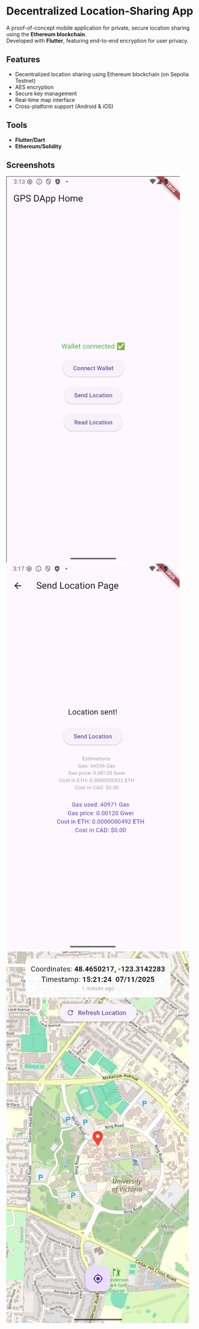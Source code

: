 # Decentralized Location-Sharing App

A proof-of-concept mobile application for private, secure location sharing using the **Ethereum blockchain**.  
Developed with **Flutter**, featuring end-to-end encryption for user privacy.

## Features
- Decentralized location sharing using Ethereum blockchain (on Sepolia Testnet)
- AES encryption
- Secure key management
- Real-time map interface
- Cross-platform support (Android & iOS)

## Tools
- **Flutter/Dart**
- **Ethereum/Solidity**

## Screenshots
![Home Screen](screenshots/homescreen.png)
![Send Location Screen](screenshots/sendscreen.png)
![Read Location Screen](screenshots/readscreen.png)
